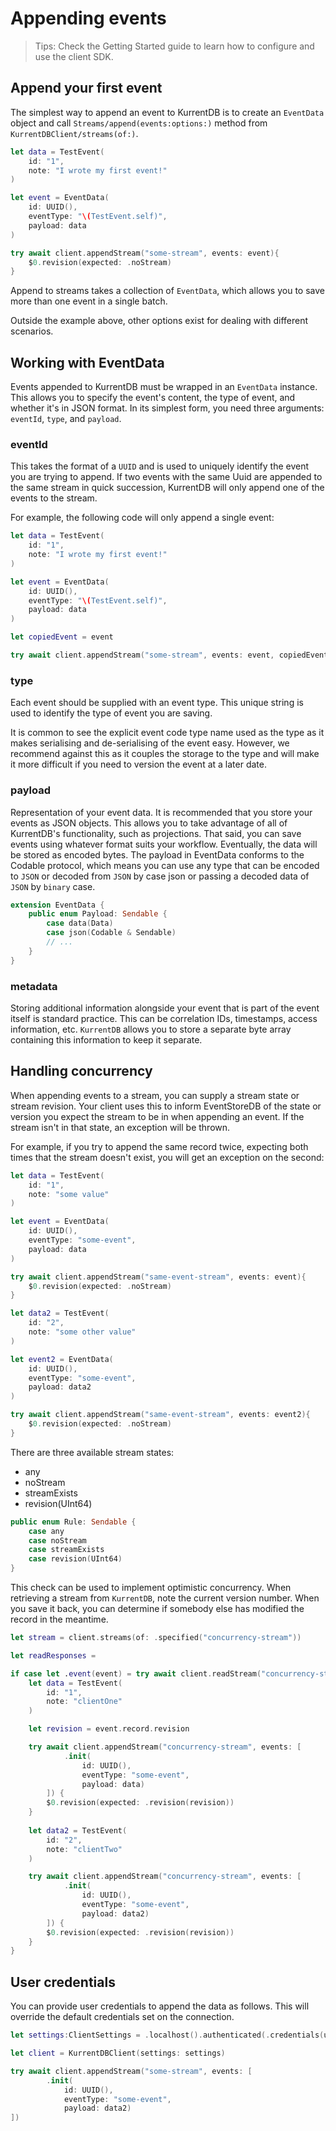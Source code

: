 # Appending events


> Tips: Check the Getting Started guide to learn how to configure and use the client SDK.

## Append your first event
The simplest way to append an event to KurrentDB is to create an `EventData` object and call ``Streams/append(events:options:)`` method from ``KurrentDBClient/streams(of:)``.

```swift
let data = TestEvent(
    id: "1",
    note: "I wrote my first event!"
)

let event = EventData(
    id: UUID(),
    eventType: "\(TestEvent.self)",
    payload: data
)

try await client.appendStream("some-stream", events: event){
    $0.revision(expected: .noStream)
}
```

Append to streams takes a collection of `EventData`, which allows you to save more than one event in a single batch.

Outside the example above, other options exist for dealing with different scenarios.

## Working with EventData

Events appended to KurrentDB must be wrapped in an `EventData` instance. This allows you to specify the event's content, the type of event, and whether it's in JSON format. In its simplest form, you need three arguments: `eventId`, `type`, and `payload`.


### eventId
This takes the format of a `UUID` and is used to uniquely identify the event you are trying to append. If two events with the same Uuid are appended to the same stream in quick succession, KurrentDB will only append one of the events to the stream.

For example, the following code will only append a single event:

```swift
let data = TestEvent(
    id: "1",
    note: "I wrote my first event!"
)

let event = EventData(
    id: UUID(),
    eventType: "\(TestEvent.self)",
    payload: data
)

let copiedEvent = event

try await client.appendStream("some-stream", events: event, copiedEvent)
```

### type
Each event should be supplied with an event type. This unique string is used to identify the type of event you are saving.

It is common to see the explicit event code type name used as the type as it makes serialising and de-serialising of the event easy. However, we recommend against this as it couples the storage to the type and will make it more difficult if you need to version the event at a later date.

### payload 

Representation of your event data. It is recommended that you store your events as JSON objects. This allows you to take advantage of all of KurrentDB's functionality, such as projections. That said, you can save events using whatever format suits your workflow. Eventually, the data will be stored as encoded bytes.
The payload in EventData conforms to the Codable protocol, which means you can use any type that can be encoded to `JSON` or decoded from `JSON` by case json or passing a decoded data of `JSON` by `binary` case.

```swift
extension EventData {
    public enum Payload: Sendable {
        case data(Data)
        case json(Codable & Sendable)
        // ...
    }
}
```


### metadata
Storing additional information alongside your event that is part of the event itself is standard practice. This can be correlation IDs, timestamps, access information, etc. `KurrentDB` allows you to store a separate byte array containing this information to keep it separate.




## Handling concurrency
When appending events to a stream, you can supply a stream state or stream revision. Your client uses this to inform EventStoreDB of the state or version you expect the stream to be in when appending an event. If the stream isn't in that state, an exception will be thrown.

For example, if you try to append the same record twice, expecting both times that the stream doesn't exist, you will get an exception on the second:

```swift
let data = TestEvent(
    id: "1",
    note: "some value"
)

let event = EventData(
    id: UUID(),
    eventType: "some-event",
    payload: data
)

try await client.appendStream("same-event-stream", events: event){
    $0.revision(expected: .noStream)
}

let data2 = TestEvent(
    id: "2",
    note: "some other value"
)

let event2 = EventData(
    id: UUID(),
    eventType: "some-event",
    payload: data2
)

try await client.appendStream("same-event-stream", events: event2){
    $0.revision(expected: .noStream)
}

```

There are three available stream states:

- any
- noStream
- streamExists
- revision(UInt64)

```swift
public enum Rule: Sendable {
    case any
    case noStream
    case streamExists
    case revision(UInt64)
}
```

This check can be used to implement optimistic concurrency. When retrieving a stream from `KurrentDB`, note the current version number. When you save it back, you can determine if somebody else has modified the record in the meantime.


```swift
let stream = client.streams(of: .specified("concurrency-stream"))

let readResponses = 

if case let .event(event) = try await client.readStream("concurrency-stream", since: .end).first{ _ in true} {
    let data = TestEvent(
        id: "1",
        note: "clientOne"
    )

    let revision = event.record.revision

    try await client.appendStream("concurrency-stream", events: [
            .init(
                id: UUID(),
                eventType: "some-event",
                payload: data)
        ]) {
        $0.revision(expected: .revision(revision))
    }
    
    let data2 = TestEvent(
        id: "2",
        note: "clientTwo"
    )

    try await client.appendStream("concurrency-stream", events: [
            .init(
                id: UUID(),
                eventType: "some-event",
                payload: data2)
        ]) {
        $0.revision(expected: .revision(revision))
    }
}
```

## User credentials
You can provide user credentials to append the data as follows. This will override the default credentials set on the connection.

```swift
let settings:ClientSettings = .localhost().authenticated(.credentials(username: "admin", password: "changeit"))

let client = KurrentDBClient(settings: settings)

try await client.appendStream("some-stream", events: [
        .init(
            id: UUID(),
            eventType: "some-event",
            payload: data2)
])
```
